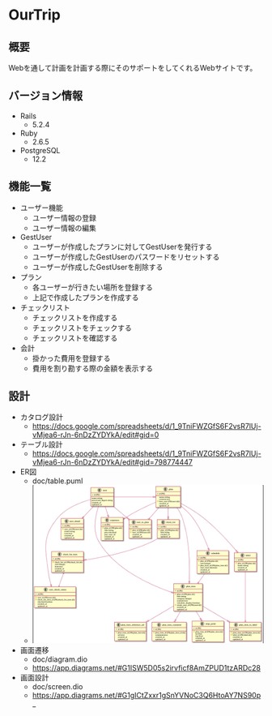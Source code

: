 # OurTrip
## 概要
Webを通して計画を計画する際にそのサポートをしてくれるWebサイトです。

## バージョン情報
- Rails
  - 5.2.4
- Ruby
  - 2.6.5
- PostgreSQL
  - 12.2

## 機能一覧
- ユーザー機能
  - ユーザー情報の登録
  - ユーザー情報の編集
- GestUser
  - ユーザーが作成したプランに対してGestUserを発行する
  - ユーザーが作成したGestUserのパスワードをリセットする
  - ユーザーが作成したGestUserを削除する
- プラン
  - 各ユーザーが行きたい場所を登録する
  - 上記で作成したプランを作成する
- チェックリスト
  - チェックリストを作成する
  - チェックリストをチェックする
  - チェックリストを確認する
- 会計
  - 掛かった費用を登録する
  - 費用を割り勘する際の金額を表示する


## 設計
- カタログ設計
  - https://docs.google.com/spreadsheets/d/1_9TniFWZGfS6F2vsR7lUj-vMjea6-rJn-6nDzZYDYkA/edit#gid=0
- テーブル設計
  - https://docs.google.com/spreadsheets/d/1_9TniFWZGfS6F2vsR7lUj-vMjea6-rJn-6nDzZYDYkA/edit#gid=798774447
- ER図
  - doc/table.puml
  - ![ER図](doc/table.png)
- 画面遷移
  - doc/diagram.dio
  - https://app.diagrams.net/#G1ISW5D05s2irvficf8AmZPUD1tzARDc28
- 画面設計
  - doc/screen.dio
  - https://app.diagrams.net/#G1gICtZxxr1gSnYVNoC3Q6HtoAY7NS90p_